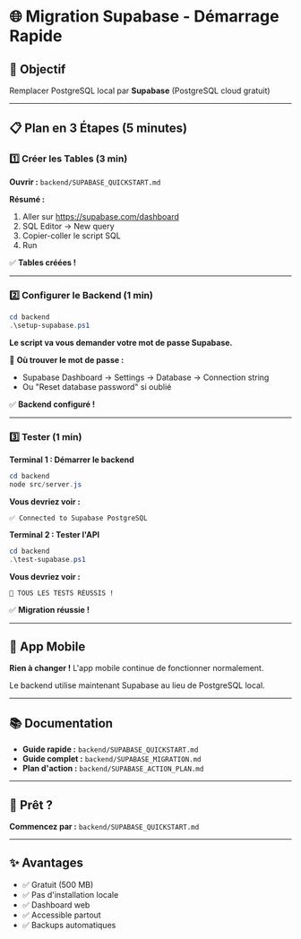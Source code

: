 # 🌐 Migration Supabase - Démarrage Rapide

## 🎯 Objectif

Remplacer PostgreSQL local par **Supabase** (PostgreSQL cloud gratuit)

---

## 📋 Plan en 3 Étapes (5 minutes)

### 1️⃣ Créer les Tables (3 min)

**Ouvrir :** `backend/SUPABASE_QUICKSTART.md`

**Résumé :**
1. Aller sur https://supabase.com/dashboard
2. SQL Editor → New query
3. Copier-coller le script SQL
4. Run

✅ **Tables créées !**

---

### 2️⃣ Configurer le Backend (1 min)

```powershell
cd backend
.\setup-supabase.ps1
```

**Le script va vous demander votre mot de passe Supabase.**

📝 **Où trouver le mot de passe :**
- Supabase Dashboard → Settings → Database → Connection string
- Ou "Reset database password" si oublié

✅ **Backend configuré !**

---

### 3️⃣ Tester (1 min)

**Terminal 1 : Démarrer le backend**
```powershell
cd backend
node src/server.js
```

**Vous devriez voir :**
```
✅ Connected to Supabase PostgreSQL
```

**Terminal 2 : Tester l'API**
```powershell
cd backend
.\test-supabase.ps1
```

**Vous devriez voir :**
```
🎉 TOUS LES TESTS RÉUSSIS !
```

✅ **Migration réussie !**

---

## 📱 App Mobile

**Rien à changer !** L'app mobile continue de fonctionner normalement.

Le backend utilise maintenant Supabase au lieu de PostgreSQL local.

---

## 📚 Documentation

- **Guide rapide :** `backend/SUPABASE_QUICKSTART.md`
- **Guide complet :** `backend/SUPABASE_MIGRATION.md`
- **Plan d'action :** `backend/SUPABASE_ACTION_PLAN.md`

---

## 🚀 Prêt ?

**Commencez par :** `backend/SUPABASE_QUICKSTART.md`

---

## ✨ Avantages

- ✅ Gratuit (500 MB)
- ✅ Pas d'installation locale
- ✅ Dashboard web
- ✅ Accessible partout
- ✅ Backups automatiques
